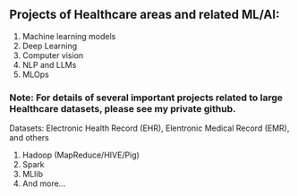 ## Projects of Healthcare areas and related ML/AI:
1. Machine learning models
2. Deep Learning
3. Computer vision
4. NLP and LLMs
5. MLOps

### Note: For details of several important projects related to large Healthcare datasets, please see my private github.
Datasets: Electronic Health Record (EHR), Elentronic Medical Record (EMR), and others
1. Hadoop (MapReduce/HIVE/Pig)
2. Spark
3. MLlib
4. And more...

